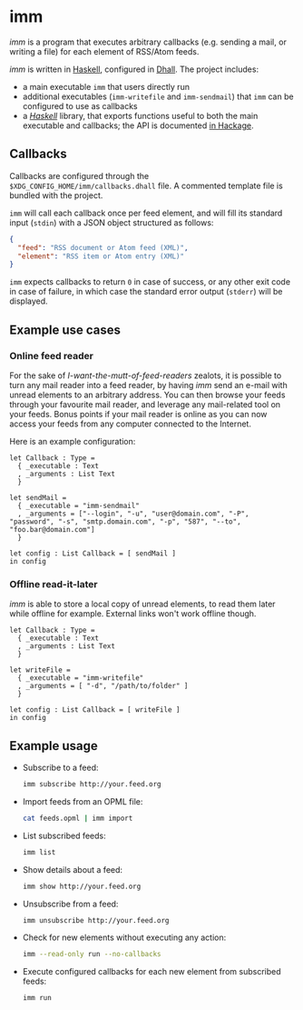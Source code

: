 # imm

*imm* is a program that executes arbitrary callbacks (e.g. sending a mail, or writing a file) for each element of RSS/Atom feeds.

*imm* is written in [Haskell][2], configured in [Dhall][3]. The project includes:

- a main executable `imm` that users directly run
- additional executables (`imm-writefile` and `imm-sendmail`) that `imm` can be configured to use as callbacks
- a [*Haskell*][2] library, that exports functions useful to both the main executable and callbacks; the API is documented [in Hackage][1].

## Callbacks

Callbacks are configured through the `$XDG_CONFIG_HOME/imm/callbacks.dhall` file. A commented template file is bundled with the project.

`imm` will call each callback once per feed element, and will fill its standard input (`stdin`) with a JSON object structured as follows:

```json
{
  "feed": "RSS document or Atom feed (XML)",
  "element": "RSS item or Atom entry (XML)"
}
```

`imm` expects callbacks to return `0` in case of success, or any other exit code in case of failure, in which case the standard error output (`stderr`) will be displayed.


## Example use cases

### Online feed reader

For the sake of *I-want-the-mutt-of-feed-readers* zealots, it is possible to turn any mail reader into a feed reader, by having *imm* send an e-mail with unread elements to an arbitrary address.
You can then browse your feeds through your favourite mail reader, and leverage any mail-related tool on your feeds.
Bonus points if your mail reader is online as you can now access your feeds from any computer connected to the Internet.

Here is an example configuration:
```dhall
let Callback : Type =
  { _executable : Text
  , _arguments : List Text
  }

let sendMail =
  { _executable = "imm-sendmail"
  , _arguments = ["--login", "-u", "user@domain.com", "-P", "password", "-s", "smtp.domain.com", "-p", "587", "--to", "foo.bar@domain.com"]
  }

let config : List Callback = [ sendMail ]
in config
```

### Offline read-it-later

*imm* is able to store a local copy of unread elements, to read them later while offline for example. External links won't work offline though.

```
let Callback : Type =
  { _executable : Text
  , _arguments : List Text
  }

let writeFile =
  { _executable = "imm-writefile"
  , _arguments = [ "-d", "/path/to/folder" ]
  }

let config : List Callback = [ writeFile ]
in config
```

## Example usage

- Subscribe to a feed:
  ```bash
  imm subscribe http://your.feed.org
  ```

- Import feeds from an OPML file:
  ```bash
  cat feeds.opml | imm import
  ```

- List subscribed feeds:
  ```bash
  imm list
  ```

- Show details about a feed:
  ```bash
  imm show http://your.feed.org
  ```

- Unsubscribe from a feed:
  ```bash
  imm unsubscribe http://your.feed.org
  ```

- Check for new elements without executing any action:
  ```bash
  imm --read-only run --no-callbacks
  ```

- Execute configured callbacks for each new element from subscribed feeds:
  ```bash
  imm run
  ```

[1]: http://hackage.haskell.org/package/imm
[2]: https://www.haskell.org
[3]: https://dhall-lang.org/
